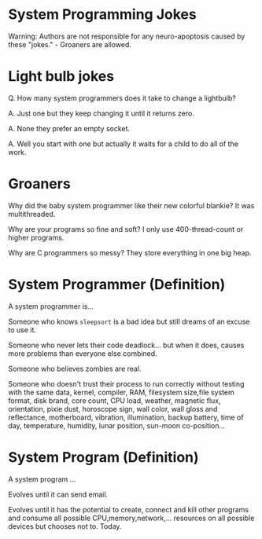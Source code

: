 # System Programming Jokes
Warning: Authors are not responsible for any neuro-apoptosis caused by these "jokes." - Groaners are allowed.

# Light bulb jokes
Q. How many system programmers does it take to change a lightbulb?

A. Just one but they keep changing it until it returns zero.

A. None they prefer an empty socket.

A. Well you start with one but actually it waits for a child to do all of the work.

# Groaners

Why did the baby system programmer like their new colorful blankie? It was multithreaded.

Why are your programs so fine and soft? I only use 400-thread-count or higher programs.

Why are C programmers so messy? They store everything in one big heap.

# System Programmer (Definition)

A system programmer is...

Someone who knows `sleepsort` is a bad idea but still dreams of an excuse to use it.

Someone who never lets their code deadlock... but when it does, causes more problems than everyone else combined.

Someone who believes zombies are real.

Someone who doesn't trust their process to run correctly without testing with the same data, kernel, compiler, RAM, filesystem size,file system format, disk brand, core count, CPU load, weather, magnetic flux, orientation, pixie dust, horoscope sign, wall color, wall gloss and reflectance, motherboard, vibration, illumination, backup battery, time of day, temperature, humidity, lunar position, sun-moon co-position...

# System Program (Definition)

A system program ...

Evolves until it can send email.

Evolves until it has the potential to create, connect and kill other programs and consume all possible CPU,memory,network,... resources on all possible devices but chooses not to. Today.
